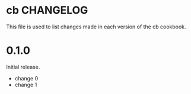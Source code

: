 # cb CHANGELOG

This file is used to list changes made in each version of the cb cookbook.

# 0.1.0

Initial release.

- change 0
- change 1

